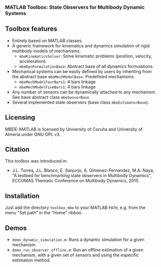 ### MATLAB Toolbox: State Observers for Multibody Dynamic Systems ###

Toolbox features
------------------
  * Entirely based on MATLAB classes.
  * A generic framework for kinematics and dynamics simulation of rigid multibody models of mechanisms.
    * `mbeKinematicsSolver`: Solve kinematic problems (position, velocity, acceleration).
	* `mbeDynFormulationBase`: Abstract base of all dynamics formulations.
  * Mechanical systems can be easily defined by users by inheriting from the abstract base `mbeMechModelBase`. Predefined mechanisms: 
    * `mbeMechModelFourBars1`: 4 bars linkage
    * `mbeMechModelFiveBars1`: 4 bars linkage
  * Any number of sensors can be dynamically attached to any mechanism. See base abstract class `mbeSensorBase`
  * Several implemented state observers (base class `mbeEstimatorBase`).

Licensing
----------
MBDE-MATLAB is licensed by University of Coruña and University of Almería under GNU GPL v3.

Citation
--------------
This toolbox was introduced in: 
  * J.L. Torres, J.L. Blanco, E. Sanjurjo, A. Gimenez-Fernandez, M.A. Naya, "A testbed for benchmarking state observers in Multibody Dynamics", ECCOMAS Thematic Conference on Multibody Dynamics, 2015.

Installation
--------------
Just add the directory `toolbox_mbe` to your MATLAB `PATH`, e.g. from the menu "Set path" in the "Home" ribbon.

Demos
----------
  * `demo_dynamic_simulation.m`: Runs a dynamic simulation for a given mechanism.
  * `demo_run_observer_offline.m`: Run an offline estimation of a given mechanism, with a given set of sensors and using the especific estimation method. 

